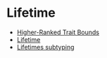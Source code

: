 # Lifetime

- [Higher-Ranked Trait Bounds](hrtb.md)
- [Lifetime](lifetime.md)
- [Lifetimes subtyping](lifetime-subtyping.md)
